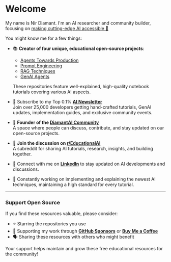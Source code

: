 # Welcome  
My name is Nir Diamant. I'm an AI researcher and community builder, focusing on <ins>making cutting-edge AI accessible 🤖</ins>  

You might know me for a few things:

* 📚 **Creator of four unique, educational open-source projects**:  
   * [Agents Towards Production](https://github.com/NirDiamant/agents-towards-production)  
   * [Prompt Engineering](https://github.com/NirDiamant/prompt-engineering)  
   * [RAG Techniques](https://github.com/NirDiamant/rag_techniques)  
   * [GenAI Agents](https://github.com/NirDiamant/genai_agents)  

  These repositories feature well-explained, high-quality notebook tutorials covering various AI aspects.

* 📧 Subscribe to my Top 0.1% **[AI Newsletter](https://diamantai.substack.com/)**  
  Join over 25,000 developers getting hand-crafted tutorials, GenAI updates, implementation guides, and exclusive community events.

* 💎 **Founder of the [DiamantAI Community](https://discord.gg/cA6Aa4uyDX)**  
  A space where people can discuss, contribute, and stay updated on our open-source projects.

* 🧠 **Join the discussion on [r/EducationalAI](https://www.reddit.com/r/EducationalAI/)**  
  A subreddit for sharing AI tutorials, research, insights, and building together.

* 🔗 Connect with me on **[LinkedIn](https://www.linkedin.com/in/nir-diamant-ai/)** to stay updated on AI developments and discussions.

* 🚀 Constantly working on implementing and explaining the newest AI techniques, maintaining a high standard for every tutorial.

---

### Support Open Source

If you find these resources valuable, please consider:

* ⭐ Starring the repositories you use  
* 💖 Supporting my work through **[GitHub Sponsors](https://github.com/sponsors/NirDiamant)** or **[Buy Me a Coffee](https://buymeacoffee.com/diamantai)**  
* 🗣️ Sharing these resources with others who might benefit  

Your support helps maintain and grow these free educational resources for the community!
